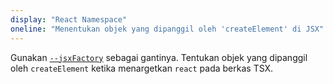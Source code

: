 ```yaml
---
display: "React Namespace"
oneline: "Menentukan objek yang dipanggil oleh 'createElement' di JSX"
---
```


Gunakan [`--jsxFactory`](#jsxFactory) sebagai gantinya. Tentukan objek yang dipanggil oleh `createElement` ketika menargetkan `react` pada berkas TSX.
